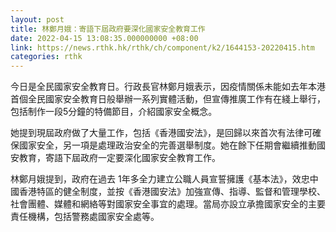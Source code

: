 ```yaml
---
layout: post
title: 林鄭月娥：寄語下屆政府要深化國家安全教育工作
date: 2022-04-15 13:08:35.000000000 +08:00
link: https://news.rthk.hk/rthk/ch/component/k2/1644153-20220415.htm
categories: rthk
---
```


今日是全民國家安全教育日。行政長官林鄭月娥表示，因疫情關係未能如去年本港首個全民國家安全教育日般舉辦一系列實體活動，但宣傳推廣工作有在綫上舉行，包括制作一段5分鐘的特備節目，介紹國家安全概念。

她提到現屆政府做了大量工作，包括《香港國安法》，是回歸以來首次有法律可確保國家安全，另一項是處理政治安全的完善選舉制度。她在餘下任期會繼續推動國安教育，寄語下屆政府一定要深化國家安全教育工作。

林鄭月娥提到，政府在過去 1年多全力建立公職人員宣誓擁護《基本法》，效忠中國香港特區的健全制度，並按《香港國安法》加強宣傳、指導、監督和管理學校、社會團體、媒體和網絡等對國家安全事宜的處理。當局亦設立承擔國家安全的主要責任機構，包括警務處國家安全處等。
